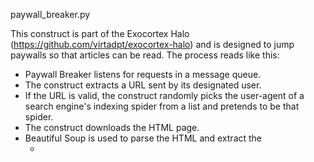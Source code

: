 paywall_breaker.py

This construct is part of the Exocortex Halo (https://github.com/virtadpt/exocortex-halo) and is designed to jump paywalls so that articles can be read.  The process reads like this:

* Paywall Breaker listens for requests in a message queue.
* The construct extracts a URL sent by its designated user.
* If the URL is valid, the construct randomly picks the user-agent of a search engine's indexing spider from a list and pretends to be that spider.
* The construct downloads the HTML page.
* Beautiful Soup is used to parse the HTML and extract the
    * <title>
    * <head>
    * <body>
* The construct pings an instance of Etherpad-Lite and allocates a new pad.
* The extracted text is copied into the new pad and saved.
* The construct then e-mails its user with a link to the new pad (or an error message).

Requirements above and beyond what Python usually packages:

* Requests
* Beautiful Soup v4
    * It is preferable that you install the version native to your distribution of Linux, but if need be you can install it with pip).
* Python Etherpad-Lite (https://github.com/Changaco/python-etherpad_lite)
* A running copy of Etherpad-Lite that it can securely contact.

Commands from the user look like this:

```
Paywall Breaker, get https://www.example.com/paywalled_article.html
```



